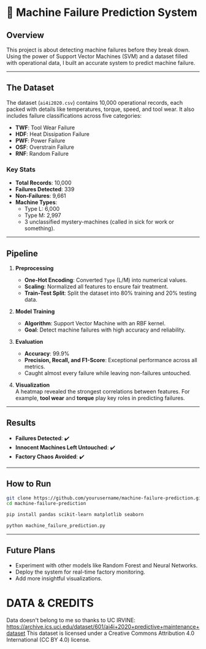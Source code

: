 
# 🎢 Machine Failure Prediction System

## Overview
This project is about detecting machine failures before they break down. Using the power of Support Vector Machines (SVM) and a dataset filled with operational data, I built an accurate system to predict machine failure. 

---

## The Dataset
The dataset (`ai4i2020.csv`) contains 10,000 operational records, each packed with details like temperatures, torque, speed, and tool wear. It also includes failure classifications across five categories:

- **TWF**: Tool Wear Failure  
- **HDF**: Heat Dissipation Failure  
- **PWF**: Power Failure  
- **OSF**: Overstrain Failure  
- **RNF**: Random Failure  

### Key Stats
- **Total Records**: 10,000  
- **Failures Detected**: 339  
- **Non-Failures**: 9,661  
- **Machine Types**:  
  - Type L: 6,000  
  - Type M: 2,997  
  - 3 unclassified mystery-machines (called in sick for work or something).  

---

## Pipeline

1. **Preprocessing**  
   - **One-Hot Encoding**: Converted `Type` (L/M) into numerical values.  
   - **Scaling**: Normalized all features to ensure fair treatment.  
   - **Train-Test Split**: Split the dataset into 80% training and 20% testing data.  

2. **Model Training**  
   - **Algorithm**: Support Vector Machine with an RBF kernel.  
   - **Goal**: Detect machine failures with high accuracy and reliability.  

3. **Evaluation**  
   - **Accuracy**: 99.9%  
   - **Precision, Recall, and F1-Score**: Exceptional performance across all metrics.  
   - Caught almost every failure while leaving non-failures untouched.  

4. **Visualization**  
   A heatmap revealed the strongest correlations between features. For example, **tool wear** and **torque** play key roles in predicting failures.

---

## Results

- **Failures Detected**: ✔️  
- **Innocent Machines Left Untouched**: ✔️  
- **Factory Chaos Avoided**: ✔️  

---

## How to Run

```bash
git clone https://github.com/yourusername/machine-failure-prediction.git
cd machine-failure-prediction

pip install pandas scikit-learn matplotlib seaborn

python machine_failure_prediction.py
```

---

## Future Plans

- Experiment with other models like Random Forest and Neural Networks.  
- Deploy the system for real-time factory monitoring.  
- Add more insightful visualizations.

# DATA & CREDITS
Data doesn't belong to me so thanks to UC IRVINE: 
https://archive.ics.uci.edu/dataset/601/ai4i+2020+predictive+maintenance+dataset
This dataset is licensed under a Creative Commons Attribution 4.0 International (CC BY 4.0) license.
